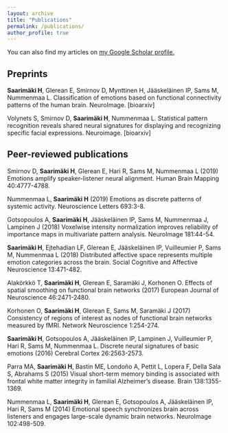 ```yaml
---
layout: archive
title: "Publications"
permalink: /publications/
author_profile: true
---
```



You can also find my articles on <u><a href="{{author.googlescholar}}">my Google Scholar profile</a>.</u>


## Preprints

**Saarimäki H**, Glerean E, Smirnov D, Mynttinen H, Jääskeläinen IP, Sams M, Nummenmaa L. Classification of emotions based on functional connectivity patterns of the human brain. NeuroImage. [bioarxiv]

Volynets S, Smirnov D, **Saarimäki H**, Nummenmaa L. Statistical pattern recognition reveals shared neural signatures for displaying and recognizing specific facial expressions. Neuroimage. [bioarxiv]


## Peer-reviewed publications

Smirnov D, **Saarimäki H**, Glerean E, Hari R, Sams M, Nummenmaa L (2019) Emotions amplify speaker-listener neural alignment. Human Brain Mapping 40:4777-4788.

Nummenmaa L, **Saarimäki H** (2019) Emotions as discrete patterns of systemic activity. Neuroscience Letters 693:3-8.

Gotsopoulos A, **Saarimäki H**, Jääskeläinen IP, Sams M, Nummenmaa J, Lampinen J (2018) Voxelwise intensity normalization improves reliability of importance maps in multivariate pattern analysis. NeuroImage 181:44-54.

**Saarimäki H**, Ejtehadian LF, Glerean E, Jääskeläinen IP, Vuilleumier P, Sams M, Nummenmaa L (2018) Distributed affective space represents multiple emotion categories across the brain. Social Cognitive and Affective Neuroscience 13:471-482.

Alakörkkö T, **Saarimäki H**, Glerean E, Saramäki J, Korhonen O. Effects of spatial smoothing 
		on functional brain networks (2017) European Journal of Neuroscience 46:2471-2480.

Korhonen O, **Saarimäki H**, Glerean E, Sams M, Saramäki J (2017) Consistency of regions of interest 
		as nodes of functional brain networks measured by fMRI. Network Neuroscience 1:254-274.

**Saarimäki H**, Gotsopoulos A, Jääskeläinen IP, Lampinen J, Vuilleumier P, Hari R, Sams M, Nummenmaa L. Discrete neural signatures of basic emotions (2016) Cerebral Cortex 26:2563-2573. 

Parra MA, **Saarimäki H**, Bastin ME, Londoño A, Pettit L, Lopera F, Della Sala S, Abrahams 
S (2015) Visual short-term memory binding is associated with frontal white matter integrity in familial 
Alzheimer’s disease. Brain 138:1355-1369.

Nummenmaa L, **Saarimäki H**, Glerean E, Gotsopoulos A, Jääskeläinen IP, Hari R, Sams M (2014) Emotional speech synchronizes brain across listeners and engages large-scale dynamic brain networks. NeuroImage 102:498-509.
